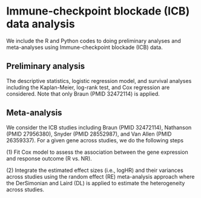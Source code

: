 # Immune-checkpoint blockade (ICB) data analysis

We include the R and Python codes to doing preliminary analyses and meta-analyses using Immune-checkpoint blockade (ICB) data. 

## Preliminary analysis

The descriptive statistics, logistic regression model, and survival analyses including the  Kaplan-Meier, log-rank test, and Cox regression are considered. Note that only Braun (PMID 32472114) is applied. 

## Meta-analysis

We consider the ICB studies including Braun (PMID 32472114), Nathanson (PMID 27956380), Snyder (PMID 28552987), and Van Allen (PMID 26359337). For a given gene across studies, we do the following steps 

(1) Fit Cox model to assess the association between the gene expression and response outcome (R vs. NR).

(2) Integrate the estimated effect sizes (i.e., logHR) and their variances across studies using the random effect (RE) meta-analysis approach where the DerSimonian and Laird (DL) is applied to estimate the heterogeneity across studies. 
